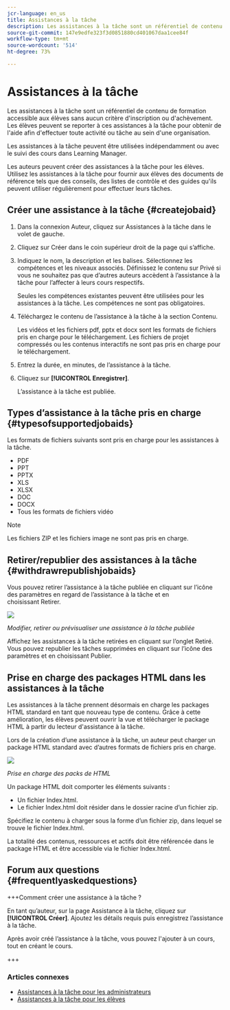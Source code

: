 ```yaml
---
jcr-language: en_us
title: Assistances à la tâche
description: Les assistances à la tâche sont un référentiel de contenu de formation accessible aux élèves sans aucun critère d'inscription ou d'achèvement. Les élèves peuvent se reporter à ces assistances à la tâche pour obtenir de l'aide afin d'effectuer toute activité ou tâche au sein d'une organisation.
source-git-commit: 147e9edfe323f3d0851880cd401067daa1cee84f
workflow-type: tm+mt
source-wordcount: '514'
ht-degree: 73%

---
```




# Assistances à la tâche

Les assistances à la tâche sont un référentiel de contenu de formation accessible aux élèves sans aucun critère d&#39;inscription ou d&#39;achèvement. Les élèves peuvent se reporter à ces assistances à la tâche pour obtenir de l&#39;aide afin d&#39;effectuer toute activité ou tâche au sein d&#39;une organisation.

Les assistances à la tâche peuvent être utilisées indépendamment ou avec le suivi des cours dans Learning Manager.

Les auteurs peuvent créer des assistances à la tâche pour les élèves. Utilisez les assistances à la tâche pour fournir aux élèves des documents de référence tels que des conseils, des listes de contrôle et des guides qu&#39;ils peuvent utiliser régulièrement pour effectuer leurs tâches.

## Créer une assistance à la tâche {#createjobaid}

1. Dans la connexion Auteur, cliquez sur Assistances à la tâche dans le volet de gauche.
1. Cliquez sur Créer dans le coin supérieur droit de la page qui s’affiche.
1. Indiquez le nom, la description et les balises. Sélectionnez les compétences et les niveaux associés. Définissez le contenu sur Privé si vous ne souhaitez pas que d’autres auteurs accèdent à l’assistance à la tâche pour l’affecter à leurs cours respectifs.

   Seules les compétences existantes peuvent être utilisées pour les assistances à la tâche. Les compétences ne sont pas obligatoires.

1. Téléchargez le contenu de l’assistance à la tâche à la section Contenu.

   Les vidéos et les fichiers pdf, pptx et docx sont les formats de fichiers pris en charge pour le téléchargement. Les fichiers de projet compressés ou les contenus interactifs ne sont pas pris en charge pour le téléchargement.

1. Entrez la durée, en minutes, de l’assistance à la tâche.
1. Cliquez sur **[!UICONTROL Enregistrer]**.

   L’assistance à la tâche est publiée.

## Types d’assistance à la tâche pris en charge {#typesofsupportedjobaids}

Les formats de fichiers suivants sont pris en charge pour les assistances à la tâche.

* PDF
* PPT
* PPTX
* XLS
* XLSX
* DOC
* DOCX
* Tous les formats de fichiers vidéo

>[!NOTE]
>
>Les fichiers ZIP et les fichiers image ne sont pas pris en charge.

## Retirer/republier des assistances à la tâche {#withdrawrepublishjobaids}

Vous pouvez retirer l’assistance à la tâche publiée en cliquant sur l’icône des paramètres en regard de l’assistance à la tâche et en choisissant Retirer.

![](assets/job-aid-withdraw.png)

*Modifier, retirer ou prévisualiser une assistance à la tâche publiée*

Affichez les assistances à la tâche retirées en cliquant sur l’onglet Retiré. Vous pouvez republier les tâches supprimées en cliquant sur l’icône des paramètres et en choisissant Publier.

## Prise en charge des packages HTML dans les assistances à la tâche

Les assistances à la tâche prennent désormais en charge les packages HTML standard en tant que nouveau type de contenu. Grâce à cette amélioration, les élèves peuvent ouvrir la vue et télécharger le package HTML à partir du lecteur d&#39;assistance à la tâche.

Lors de la création d’une assistance à la tâche, un auteur peut charger un package HTML standard avec d’autres formats de fichiers pris en charge.

![](assets/html-job-aid.png)

*Prise en charge des packs de HTML*

Un package HTML doit comporter les éléments suivants :

* Un fichier Index.html.
* Le fichier Index.html doit résider dans le dossier racine d’un fichier zip.

Spécifiez le contenu à charger sous la forme d’un fichier zip, dans lequel se trouve le fichier Index.html.

La totalité des contenus, ressources et actifs doit être référencée dans le package HTML et être accessible via le fichier Index.html.

## Forum aux questions {#frequentlyaskedquestions}

+++Comment créer une assistance à la tâche ?

En tant qu’auteur, sur la page Assistance à la tâche, cliquez sur **[!UICONTROL Créer]**. Ajoutez les détails requis puis enregistrez l’assistance à la tâche.

Après avoir créé l’assistance à la tâche, vous pouvez l&#39;ajouter à un cours, tout en créant le cours.

+++

### Articles connexes

* [Assistances à la tâche pour les administrateurs](../../administrators/feature-summary/job-aids.md)
* [Assistances à la tâche pour les élèves](../../learners/feature-summary/job-aids.md)
